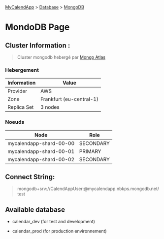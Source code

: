 [MyCalendApp](../README.md) > [Database](./database.md) > [MongoDB](./mongodb.md)

# MondoDB Page

## Cluster Information : 

> Cluster mongodb hebergé par [Mongo Atlas](https://www.mongodb.com/cloud/atlas)

### Hebergement

| Information | Value |  
|---|---|
| Provider  | AWS  |
| Zone | Frankfurt (eu-central-1)  |
| Replica Set | 3 nodes |

### Noeuds

| Node | Role |  
|---|---|
| mycalendapp-shard-00-00 | SECONDARY  |
| mycalendapp-shard-00-01 | PRIMARY  |
| mycalendapp-shard-00-02 | SECONDARY |

## Connect String: 

> mongodb+srv://CalendAppUser:<secret>@mycalendapp.nbkps.mongodb.net/test

## Available database

- calendar_dev (for test and development)

- calendar_prod (for production environnement)

